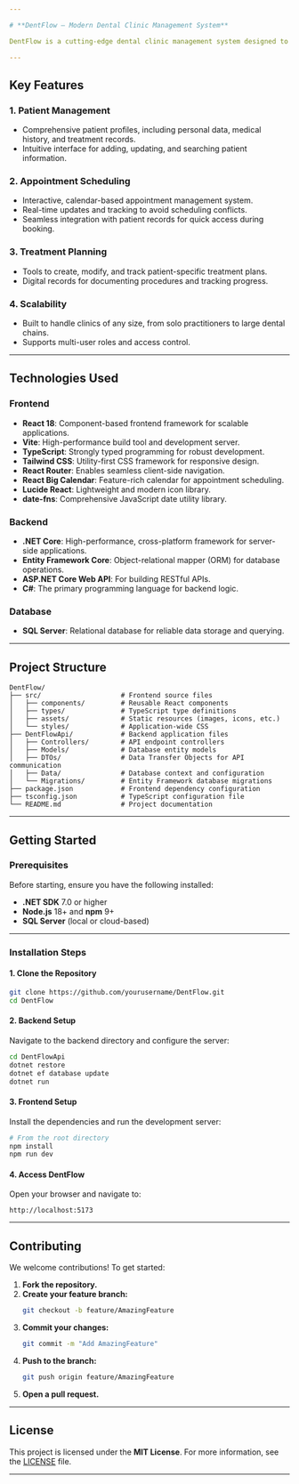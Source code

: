 ```yaml
---

# **DentFlow – Modern Dental Clinic Management System**

DentFlow is a cutting-edge dental clinic management system designed to streamline operations, optimize appointment scheduling, and elevate patient care. It simplifies managing patient records, treatment planning, and appointments, making it an indispensable tool for modern dental clinics. DentFlow focuses on improving the efficiency of clinic operations while providing an intuitive and user-friendly experience for both staff and patients.

---
```


## **Key Features**

### **1. Patient Management**
- Comprehensive patient profiles, including personal data, medical history, and treatment records.
- Intuitive interface for adding, updating, and searching patient information.

### **2. Appointment Scheduling**
- Interactive, calendar-based appointment management system.
- Real-time updates and tracking to avoid scheduling conflicts.
- Seamless integration with patient records for quick access during booking.

### **3. Treatment Planning**
- Tools to create, modify, and track patient-specific treatment plans.
- Digital records for documenting procedures and tracking progress.

### **4. Scalability**
- Built to handle clinics of any size, from solo practitioners to large dental chains.
- Supports multi-user roles and access control.

---

## **Technologies Used**

### **Frontend**
- **React 18**: Component-based frontend framework for scalable applications.
- **Vite**: High-performance build tool and development server.
- **TypeScript**: Strongly typed programming for robust development.
- **Tailwind CSS**: Utility-first CSS framework for responsive design.
- **React Router**: Enables seamless client-side navigation.
- **React Big Calendar**: Feature-rich calendar for appointment scheduling.
- **Lucide React**: Lightweight and modern icon library.
- **date-fns**: Comprehensive JavaScript date utility library.

### **Backend**
- **.NET Core**: High-performance, cross-platform framework for server-side applications.
- **Entity Framework Core**: Object-relational mapper (ORM) for database operations.
- **ASP.NET Core Web API**: For building RESTful APIs.
- **C#**: The primary programming language for backend logic.

### **Database**
- **SQL Server**: Relational database for reliable data storage and querying.

---

## **Project Structure**

```plaintext
DentFlow/
├── src/                    # Frontend source files
│   ├── components/         # Reusable React components
│   ├── types/              # TypeScript type definitions
│   ├── assets/             # Static resources (images, icons, etc.)
│   └── styles/             # Application-wide CSS
├── DentFlowApi/            # Backend application files
│   ├── Controllers/        # API endpoint controllers
│   ├── Models/             # Database entity models
│   ├── DTOs/               # Data Transfer Objects for API communication
│   ├── Data/               # Database context and configuration
│   └── Migrations/         # Entity Framework database migrations
├── package.json            # Frontend dependency configuration
├── tsconfig.json           # TypeScript configuration file
└── README.md               # Project documentation
```

---

## **Getting Started**

### **Prerequisites**
Before starting, ensure you have the following installed:
- **.NET SDK** 7.0 or higher
- **Node.js** 18+ and **npm** 9+
- **SQL Server** (local or cloud-based)

---

### **Installation Steps**

#### 1. Clone the Repository
```bash
git clone https://github.com/yourusername/DentFlow.git
cd DentFlow
```

#### 2. Backend Setup
Navigate to the backend directory and configure the server:
```bash
cd DentFlowApi
dotnet restore
dotnet ef database update
dotnet run
```

#### 3. Frontend Setup
Install the dependencies and run the development server:
```bash
# From the root directory
npm install
npm run dev
```

#### 4. Access DentFlow
Open your browser and navigate to:
```plaintext
http://localhost:5173
```

---

## **Contributing**

We welcome contributions! To get started:

1. **Fork the repository.**
2. **Create your feature branch:**
   ```bash
   git checkout -b feature/AmazingFeature
   ```
3. **Commit your changes:**
   ```bash
   git commit -m "Add AmazingFeature"
   ```
4. **Push to the branch:**
   ```bash
   git push origin feature/AmazingFeature
   ```
5. **Open a pull request.**

---

## **License**
This project is licensed under the **MIT License**. For more information, see the [LICENSE](LICENSE) file.

---
